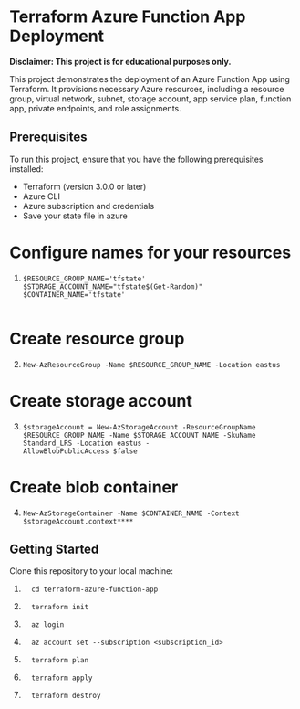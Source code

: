 # Terraform Azure Function App Deployment

**Disclaimer: This project is for educational purposes only.**

This project demonstrates the deployment of an Azure Function App using Terraform. It provisions necessary Azure resources, including a resource group, virtual network, subnet, storage account, app service plan, function app, private endpoints, and role assignments.


## Prerequisites

To run this project, ensure that you have the following prerequisites installed:

- Terraform (version 3.0.0 or later)
- Azure CLI
- Azure subscription and credentials
- Save your state file in azure

# Configure names for your resources 
 1. ```shell
    $RESOURCE_GROUP_NAME='tfstate'
    $STORAGE_ACCOUNT_NAME="tfstate$(Get-Random)"
    $CONTAINER_NAME='tfstate'
  
# Create resource group
2. ```shell
   New-AzResourceGroup -Name $RESOURCE_GROUP_NAME -Location eastus

# Create storage account
3. ```shell
   $storageAccount = New-AzStorageAccount -ResourceGroupName $RESOURCE_GROUP_NAME -Name $STORAGE_ACCOUNT_NAME -SkuName Standard_LRS -Location eastus -   
   AllowBlobPublicAccess $false

# Create blob container
4. ```shell
   New-AzStorageContainer -Name $CONTAINER_NAME -Context $storageAccount.context****

## Getting Started

 Clone this repository to your local machine:

1. ```shell
     cd terraform-azure-function-app
2. ```shell
     terraform init
3. ```shell
     az login
4. ```shell
     az account set --subscription <subscription_id>
5. ```shell
     terraform plan
6. ```shell
     terraform apply
7. ```shell
     terraform destroy


